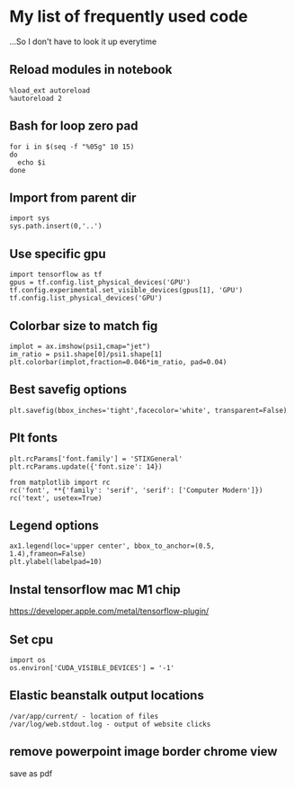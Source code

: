 # My list of frequently used code 

...So I don't have to look it up everytime

## Reload modules in notebook
```
%load_ext autoreload
%autoreload 2
```

## Bash for loop zero pad
```
for i in $(seq -f "%05g" 10 15)
do
  echo $i
done
```

## Import from parent dir
```
import sys
sys.path.insert(0,'..')
```

## Use specific gpu
```
import tensorflow as tf
gpus = tf.config.list_physical_devices('GPU')
tf.config.experimental.set_visible_devices(gpus[1], 'GPU')
tf.config.list_physical_devices('GPU')
```

## Colorbar size to match fig
```
implot = ax.imshow(psi1,cmap="jet")
im_ratio = psi1.shape[0]/psi1.shape[1]
plt.colorbar(implot,fraction=0.046*im_ratio, pad=0.04)
```

## Best savefig options
```
plt.savefig(bbox_inches='tight',facecolor='white', transparent=False)
```

## Plt fonts
```
plt.rcParams['font.family'] = 'STIXGeneral'
plt.rcParams.update({'font.size': 14})

from matplotlib import rc
rc('font', **{'family': 'serif', 'serif': ['Computer Modern']})
rc('text', usetex=True)
```

## Legend options
```
ax1.legend(loc='upper center', bbox_to_anchor=(0.5, 1.4),frameon=False)
plt.ylabel(labelpad=10)
```

## Instal tensorflow mac M1 chip
https://developer.apple.com/metal/tensorflow-plugin/

## Set cpu
```
import os
os.environ['CUDA_VISIBLE_DEVICES'] = '-1'
```

## Elastic beanstalk output locations
```
/var/app/current/ - location of files
/var/log/web.stdout.log - output of website clicks
```

## remove powerpoint image border chrome view
save as pdf